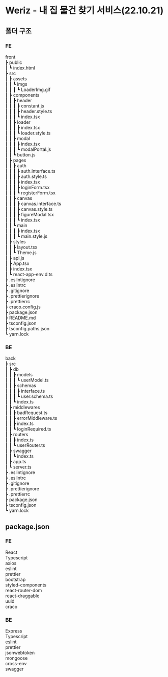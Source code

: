 # Weriz - 내 집 물건 찾기 서비스(22.10.21)

## 폴더 구조
### FE
front  
 ┣ public  
 ┃ ┗ index.html  
 ┣ src  
 ┃ ┣ assets  
 ┃ ┃ ┗ imgs  
 ┃ ┃ ┃ ┗ LoaderImg.gif  
 ┃ ┣ components  
 ┃ ┃ ┣ header  
 ┃ ┃ ┃ ┣ constant.js  
 ┃ ┃ ┃ ┣ header.style.ts  
 ┃ ┃ ┃ ┗ index.tsx  
 ┃ ┃ ┣ loader  
 ┃ ┃ ┃ ┣ index.tsx  
 ┃ ┃ ┃ ┗ loader.style.ts  
 ┃ ┃ ┣ modal  
 ┃ ┃ ┃ ┣ index.tsx  
 ┃ ┃ ┃ ┗ modalPortal.js  
 ┃ ┃ ┗ button.js  
 ┃ ┣ pages  
 ┃ ┃ ┣ auth  
 ┃ ┃ ┃ ┣ auth.interface.ts  
 ┃ ┃ ┃ ┣ auth.style.ts  
 ┃ ┃ ┃ ┣ index.tsx  
 ┃ ┃ ┃ ┣ loginForm.tsx  
 ┃ ┃ ┃ ┗ registerForm.tsx  
 ┃ ┃ ┣ canvas  
 ┃ ┃ ┃ ┣ canvas.interface.ts  
 ┃ ┃ ┃ ┣ canvas.style.ts  
 ┃ ┃ ┃ ┣ figureModal.tsx  
 ┃ ┃ ┃ ┗ index.tsx  
 ┃ ┃ ┗ main  
 ┃ ┃ ┃ ┣ index.tsx  
 ┃ ┃ ┃ ┗ main.style.js  
 ┃ ┣ styles  
 ┃ ┃ ┣ layout.tsx  
 ┃ ┃ ┗ Theme.js  
 ┃ ┣ api.js  
 ┃ ┣ App.tsx  
 ┃ ┣ index.tsx  
 ┃ ┗ react-app-env.d.ts  
 ┣ .eslintignore  
 ┣ .eslintrc  
 ┣ .gitignore  
 ┣ .prettierignore  
 ┣ .prettierrc  
 ┣ craco.config.js  
 ┣ package.json  
 ┣ README.md  
 ┣ tsconfig.json  
 ┣ tsconfig.paths.json  
 ┗ yarn.lock  

### BE
back  
 ┣ src  
 ┃ ┣ db  
 ┃ ┃ ┣ models  
 ┃ ┃ ┃ ┗ userModel.ts  
 ┃ ┃ ┣ schemas  
 ┃ ┃ ┃ ┣ interface.ts  
 ┃ ┃ ┃ ┗ user.schema.ts  
 ┃ ┃ ┗ index.ts  
 ┃ ┣ middlewares  
 ┃ ┃ ┣ badRequest.ts  
 ┃ ┃ ┣ errorMiddleware.ts  
 ┃ ┃ ┣ index.ts  
 ┃ ┃ ┗ loginRequired.ts  
 ┃ ┣ routers  
 ┃ ┃ ┣ index.ts  
 ┃ ┃ ┗ userRouter.ts  
 ┃ ┣ swagger  
 ┃ ┃ ┗ index.ts  
 ┃ ┣ app.ts  
 ┃ ┗ server.ts  
 ┣ .eslintignore  
 ┣ .eslintrc  
 ┣ .gitignore  
 ┣ .prettierignore  
 ┣ .prettierrc  
 ┣ package.json  
 ┣ tsconfig.json  
 ┗ yarn.lock  

## package.json
### FE
React  
Typescript  
axios  
eslint  
prettier  
bootstrap  
styled-components  
react-router-dom  
react-draggable  
uuid  
craco  

### BE
Express  
Typescript  
eslint  
prettier  
jsonwebtoken  
mongoose  
cross-env  
swagger
